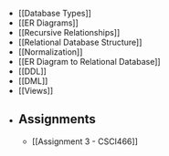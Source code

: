 - [[Database Types]]
- [[ER Diagrams]]
- [[Recursive Relationships]]
- [[Relational Database Structure]]
- [[Normalization]]
- [[ER Diagram to Relational Database]]
- [[DDL]]
- [[DML]]
- [[Views]]
- ## Assignments
	- [[Assignment 3 - CSCI466]]